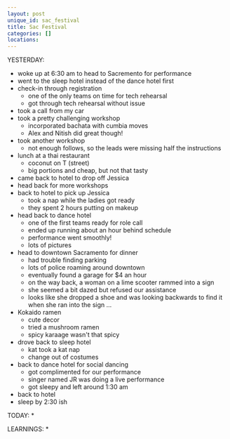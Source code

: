 ```yaml
---
layout: post
unique_id: sac_festival
title: Sac Festival
categories: []
locations: 
---
```


YESTERDAY:
* woke up at 6:30 am to head to Sacremento for performance
* went to the sleep hotel instead of the dance hotel first
* check-in through registration
  * one of the only teams on time for tech rehearsal
  * got through tech rehearsal without issue
* took a call from my car
* took a pretty challenging workshop
  * incorporated bachata with cumbia moves
  * Alex and Nitish did great though!
* took another workshop
  * not enough follows, so the leads were missing half the instructions
* lunch at a thai restaurant
  * coconut on T (street)
  * big portions and cheap, but not that tasty
* came back to hotel to drop off Jessica
* head back for more workshops
* back to hotel to pick up Jessica
  * took a nap while the ladies got ready
  * they spent 2 hours putting on makeup
* head back to dance hotel
  * one of the first teams ready for role call
  * ended up running about an hour behind schedule
  * performance went smoothly!
  * lots of pictures
* head to downtown Sacramento for dinner
  * had trouble finding parking
  * lots of police roaming around downtown
  * eventually found a garage for $4 an hour
  * on the way back, a woman on a lime scooter rammed into a sign
  * she seemed a bit dazed but refused our assistance
  * looks like she dropped a shoe and was looking backwards to find it when she ran into the sign ...
* Kokaido ramen
  * cute decor
  * tried a mushroom ramen
  * spicy karaage wasn't that spicy
* drove back to sleep hotel
  * kat took a kat nap
  * change out of costumes
* back to dance hotel for social dancing
  * got complimented for our performance
  * singer named JR was doing a live performance
  * got sleepy and left around 1:30 am
* back to hotel
* sleep by 2:30 ish

TODAY:
* 

LEARNINGS:
* 
